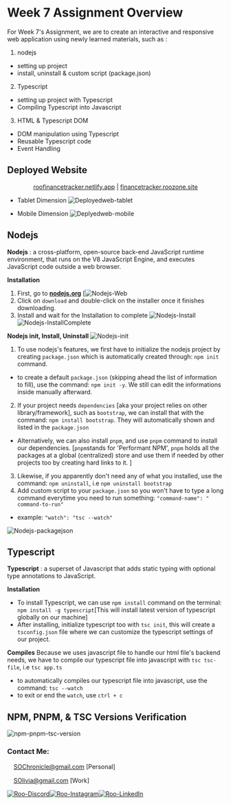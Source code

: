 # Week 7 Assignment Overview

For Week 7's Assignment, we are to create an interactive and responsive web application using newly learned materials, such as :
1. nodejs
- setting up project
- install, uninstall & custom script (package.json)
2. Typescript 
- setting up project with Typescript
- Compiling Typescript into Javascript
3. HTML & Typescript DOM
- DOM manipulation using Typescript
- Reusable Typescript code
- Event Handling

## Deployed Website
<p align="center">
<a href="https://roofinancetracker.netlify.app/">roofinancetracker.netlify.app</a>
|
<a href="http://financetracker.roozone.site/">financetracker.roozone.site</a>
</p>

- Tablet Dimension
![Deployedweb-tablet](https://raw.githubusercontent.com/RevoU-FSSE-2/week-7-SherinOlivia/main/assets/documentations/deployedweb-tablet.webp)

- Mobile Dimension
![Deplyedweb-mobile](https://raw.githubusercontent.com/RevoU-FSSE-2/week-7-SherinOlivia/main/assets/documentations/deployedweb-mobile.webp)

## Nodejs

**Nodejs**
: a cross-platform, open-source back-end JavaScript runtime environment, that runs on the V8 JavaScript Engine, and executes JavaScript code outside a web browser.

**Installation**
1. First, go to [**nodejs.org**](https://nodejs.org/)
[![Nodejs-Web](https://raw.githubusercontent.com/RevoU-FSSE-2/week-7-SherinOlivia/main/assets/documentations/nodejs-web-download.webp)
2. Click on `download` and double-click on the installer once it finishes downloading.
3. Install and wait for the Installation to complete
![Nodejs-Install](https://raw.githubusercontent.com/RevoU-FSSE-2/week-7-SherinOlivia/main/assets/documentations/nodejsInstall.webp)
![Nodejs-InstallComplete](https://raw.githubusercontent.com/RevoU-FSSE-2/week-7-SherinOlivia/main/assets/documentations/nodejs-InstallDone.webp)

**Nodejs init, Install, Uninstall**
![Nodejs-init](https://raw.githubusercontent.com/RevoU-FSSE-2/week-7-SherinOlivia/main/assets/documentations/npm-init.webp)
1. To use nodejs's features, we first have to initialize the nodejs project by creating `package.json` which is automatically created through: `npm init` command.
- to create a default `package.json` (skipping ahead the list of information to fill), use the command: `npm init -y`. We still can edit the informations inside manually afterward.
2. If your project needs `dependencies` [aka your project relies on other library/framework], such as `bootstrap`, we can install that with the command: `npm install bootstrap`. They will automatically shown and listed in the `package.json`
- Alternatively, we can also install `pnpm`, and use `pnpm` command to install our dependencies. [`pnpm`stands for 'Performant NPM', `pnpm` holds all the packages at a global (centralized) store and use them if needed by other projects too by creating hard links to it. ]
3. Likewise, if you apparently don't need any of what you installed, use the command: `npm uninstall`, i.e `npm uninstall bootstrap`
4. Add custom script to your `package.json` so you won't have to type a long command everytime you need to run something: `"command-name": " command-to-run"`
- example: `"watch": "tsc --watch"`


![Nodejs-packagejson](https://raw.githubusercontent.com/RevoU-FSSE-2/week-7-SherinOlivia/main/assets/documentations/npminit-packagejson.webp)


## Typescript

**Typescript**
: a superset of Javascript that adds static typing with optional type annotations to JavaScript.

**Installation**
- To install Typescript, we can use `npm install` command on the terminal: `npm install -g typescript`[This will install latest version of typescript globally on our machine]
- After installing, initialize typescript too with `tsc init`, this will create a `tsconfig.json` file where we can customize the typescript settings of our project.

**Compiles**
Because we uses javascript file to handle our html file's backend needs, we have to compile our typescript file into javascript with `tsc tsc-file`, i.e `tsc app.ts`
- to automatically compiles our typescript file into javascript, use the command: `tsc --watch`
- to exit or end the `watch`, use `ctrl + c`
## NPM, PNPM, & TSC Versions Verification 
![npm-pnpm-tsc-version](https://raw.githubusercontent.com/RevoU-FSSE-2/week-7-SherinOlivia/main/assets/documentations/npm-tsc-pnpm-ver.webp)
### Contact Me:

<img src="https://raw.githubusercontent.com/RevoU-FSSE-2/week-7-SherinOlivia/3dd7cdf0d5c9fc1828f0dfcac8ef2e9c057902be/assets/gmail-icon.svg" width="15px" background-color="none">[SOChronicle@gmail.com](mailto:SOChronicle@gmail.com) [Personal]

<img src="https://raw.githubusercontent.com/RevoU-FSSE-2/week-7-SherinOlivia/3dd7cdf0d5c9fc1828f0dfcac8ef2e9c057902be/assets/gmail-icon.svg" width="15px" background-color="none">[SOlivia@gmail.com](mailto:SOlivia198@gmail.com) [Work]

[![Roo-Discord](https://raw.githubusercontent.com/RevoU-FSSE-2/week-5-SherinOlivia/bddf1eca3ee3ad82db2f228095d01912bf9c3de6/assets/MDimgs/icons8-discord.svg)](https://discord.com/users/shxdxr#7539)[![Roo-Instagram](https://raw.githubusercontent.com/RevoU-FSSE-2/week-5-SherinOlivia/bddf1eca3ee3ad82db2f228095d01912bf9c3de6/assets/MDimgs/icons8-instagram.svg)](https://instagram.com/shxdxr?igshid=MzRlODBiNWFlZA==)[![Roo-LinkedIn](https://raw.githubusercontent.com/RevoU-FSSE-2/week-5-SherinOlivia/bddf1eca3ee3ad82db2f228095d01912bf9c3de6/assets/MDimgs/icons8-linkedin-circled.svg)](https://www.linkedin.com/in/sherin-olivia-07311127a/)